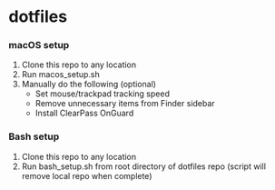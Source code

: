 # dotfiles
### macOS setup
1. Clone this repo to any location
2. Run macos_setup.sh
3. Manually do the following (optional)
    * Set mouse/trackpad tracking speed
    * Remove unnecessary items from Finder sidebar
    * Install ClearPass OnGuard

### Bash setup
1. Clone this repo to any location
2. Run bash_setup.sh from root directory of dotfiles repo (script will remove local repo when complete)
